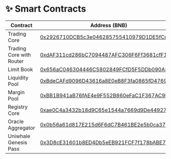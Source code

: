 # ✨ Smart Contracts

| Contract                 | Address (BNB)                                                                                                        |
| ------------------------ | -------------------------------------------------------------------------------------------------------------------- |
| Trading Core             | [0x2926710DCB5c3e046285755410979D1DE5fCc1Ea](https://bscscan.com/address/0x2926710dcb5c3e046285755410979d1de5fcc1ea) |
| Trading Core with Router | [0xdAF311cd286bC7094487AFC306F6Ff3681cfF129](https://bscscan.com/address/0xdaf311cd286bc7094487afc306f6ff3681cff129) |
| Limit Book               | [0x656aC046304446C5802849FCfD5F5DDb090A8ea7](https://bscscan.com/address/0x656aC046304446C5802849FCfD5F5DDb090A8ea7) |
| Liquidity Pool           | [0xBdeCAFd9096D43616a8E0eB8F3fa0865fD4769E7](https://bscscan.com/address/0xbdecafd9096d43616a8e0eb8f3fa0865fd4769e7) |
| Margin Pool              | [0xBB1B941aB76fAE4e9F552B860eFaC1F367AC9bCc](https://bscscan.com/address/0xbb1b941ab76fae4e9f552b860efac1f367ac9bcc) |
| Registry Core            | [0xae0C4a3432b18d9C65e1544a7669d9De44927ff9](https://bscscan.com/address/0xae0c4a3432b18d9c65e1544a7669d9de44927ff9) |
| Oracle Aggregator        | [0x0b56a61d817E215d6F6dC7B461BE2e5b0ca3716b](https://bscscan.com/address/0x0b56a61d817e215d6f6dc7b461be2e5b0ca3716b) |
| Uniwhale Genesis Pass    | [0x3D8cE31601b8ED4Db5eEB921FCF7f178bABE7C2E](https://bscscan.com/token/0x3d8ce31601b8ed4db5eeb921fcf7f178babe7c2e)   |

